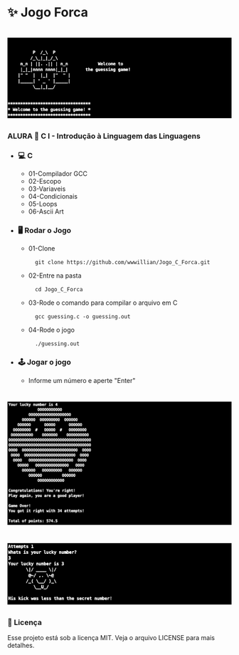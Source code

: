 # ✨ Jogo Forca

<h1 align="center">
  <img src=".github/jogo.png" />
</h1>

### ALURA 🚀  C I - Introdução à Linguagem das Linguagens

- ### 💻 C
    - 01-Compilador GCC
    - 02-Escopo
    - 03-Variaveis 
    - 04-Condicionais
    - 05-Loops
    - 06-Ascii Art

- ### 🖥 Rodar o Jogo
    - 01-Clone

            git clone https://github.com/wwwillian/Jogo_C_Forca.git

    - 02-Entre na pasta

            cd Jogo_C_Forca

    - 03-Rode o comando para compilar o arquivo em C

            gcc guessing.c -o guessing.out 

    - 04-Rode o jogo

            ./guessing.out 


- ### 🕹 Jogar o jogo
    - Informe um número e aperte "Enter"

<h1 align="center">

  <img src=".github/acertou.png" />
    <br>
   <br>
  <img src=".github/errou.png" />
</h1>

### 📝 Licença
Esse projeto está sob a licença MIT. Veja o arquivo LICENSE para mais detalhes.

